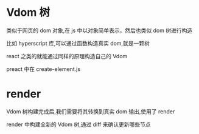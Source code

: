 # Vdom 树

类似于网页的 dom 对象,在 js 中以对象简单表示，然后也类似 dom 树进行构造

比如 hyperscript 库,可以通过函数构造真实 dom,就是一颗树

react 之类的就能通过同样的原理构造自己的 Vdom

preact 中在 create-element.js

# render

Vdom 树构建完成后,我们需要将其转换到真实 dom 输出,使用了 render

render 中构建全新的 Vdom 树,通过 diff 来确认更新哪些节点
